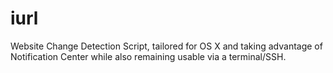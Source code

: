 iurl
====

Website Change Detection Script, tailored for OS X and taking advantage of Notification Center while also remaining usable via a terminal/SSH.

